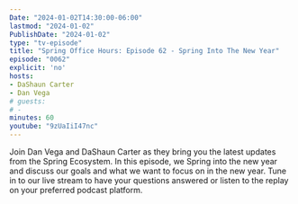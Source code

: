 ```yaml
---
Date: "2024-01-02T14:30:00-06:00"
lastmod: "2024-01-02"
PublishDate: "2024-01-02"
type: "tv-episode"
title: "Spring Office Hours: Episode 62 - Spring Into The New Year"
episode: "0062"
explicit: 'no'
hosts:
- DaShaun Carter
- Dan Vega
# guests:
# -
minutes: 60
youtube: "9zUaIiI47nc"
---
```


Join Dan Vega and DaShaun Carter as they bring you the latest updates from the Spring Ecosystem. In this episode, we Spring into the new year and discuss our goals and what we want to focus on in the new year. Tune in to our live stream to have your questions answered or listen to the replay on your preferred podcast platform.
